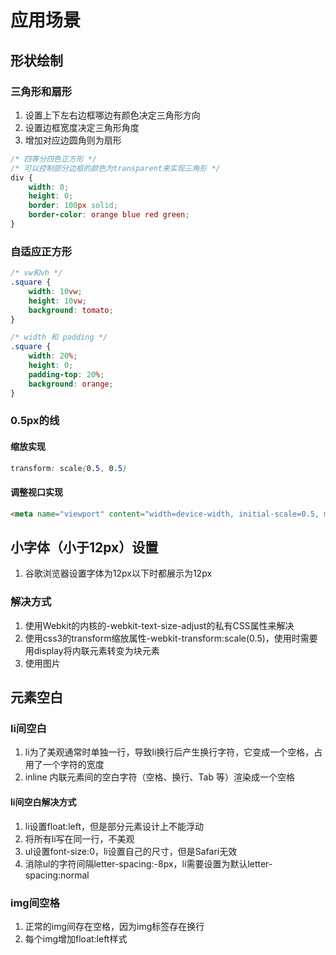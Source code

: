 # 应用场景

## 形状绘制

### 三角形和扇形

1. 设置上下左右边框哪边有颜色决定三角形方向
2. 设置边框宽度决定三角形角度
3. 增加对应边圆角则为扇形

```css
/* 四等分四色正方形 */
/* 可以控制部分边框的颜色为transparent来实现三角形 */
div {
    width: 0;
    height: 0;
    border: 100px solid;
    border-color: orange blue red green;
}
```

### 自适应正方形

```css
/* vw和vh */
.square {
    width: 10vw;
    height: 10vw;
    background: tomato;
}

/* width 和 padding */
.square {
    width: 20%;
    height: 0;
    padding-top: 20%;
    background: orange;
}
```

### 0.5px的线

#### 缩放实现

```css
transform: scale(0.5, 0.5)
```

#### 调整视口实现

```html
<meta name="viewport" content="width=device-width, initial-scale=0.5, minimum-scale=0.5, maximum-scale=0.5" />
```

## 小字体（小于12px）设置

1. 谷歌浏览器设置字体为12px以下时都展示为12px

### 解决方式

1. 使用Webkit的内核的-webkit-text-size-adjust的私有CSS属性来解决
2. 使用css3的transform缩放属性-webkit-transform:scale(0.5)，使用时需要用display将内联元素转变为块元素
3. 使用图片

## 元素空白

### li间空白

1. li为了美观通常时单独一行，导致li换行后产生换行字符，它变成一个空格，占用了一个字符的宽度
2. inline 内联元素间的空白字符（空格、换行、Tab 等）渲染成一个空格

#### li间空白解决方式

1. li设置float:left，但是部分元素设计上不能浮动
2. 将所有li写在同一行，不美观
3. ul设置font-size:0，li设置自己的尺寸，但是Safari无效
4. 消除ul的字符间隔letter-spacing:-8px，li需要设置为默认letter-spacing:normal

### img间空格

1. 正常的img间存在空格，因为img标签存在换行
2. 每个img增加float:left样式

